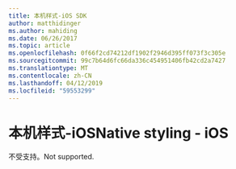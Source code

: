 ```yaml
---
title: 本机样式-iOS SDK
author: matthidinger
ms.author: mahiding
ms.date: 06/26/2017
ms.topic: article
ms.openlocfilehash: 0f66f2cd74212df1902f2946d395ff073f3c305e
ms.sourcegitcommit: 99c7b64d6fc66da336c454951406fb42cd2a7427
ms.translationtype: MT
ms.contentlocale: zh-CN
ms.lasthandoff: 04/12/2019
ms.locfileid: "59553299"
---
```

# <a name="native-styling---ios"></a><span data-ttu-id="97952-102">本机样式-iOS</span><span class="sxs-lookup"><span data-stu-id="97952-102">Native styling - iOS</span></span>

<span data-ttu-id="97952-103">不受支持。</span><span class="sxs-lookup"><span data-stu-id="97952-103">Not supported.</span></span>